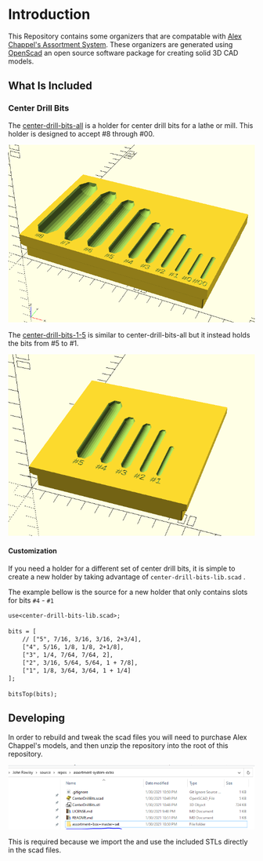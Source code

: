 # Introduction

This Repository contains some organizers that are compatable with [Alex Chappel's Assortment System](https://www.alch.shop/shop/p/assortment-system-master-set). These organizers are generated using [OpenScad](https://www.openscad.org/) an open source software package for creating solid 3D CAD models.

## What Is Included

### Center Drill Bits

The [center-drill-bits-all](./center-drill-bits-all.stl) is a holder for center drill bits for a lathe or mill. This holder is designed to accept #8 through #00.

![](docs/center-drill-bits-all-preview.png)

The [center-drill-bits-1-5](./center-drill-bits-1-5.stl) is similar to center-drill-bits-all but it instead holds the bits from #5 to #1.

![](docs/center-drill-bits-1-5-preview.png)

#### Customization

If you need a holder for a different set of center drill bits, it is simple to create a new holder by taking advantage of `center-drill-bits-lib.scad` .

The example bellow is the source for a new holder that only contains slots for bits `#4` - `#1`

```scad
use<center-drill-bits-lib.scad>;

bits = [
    // ["5", 7/16, 3/16, 3/16, 2+3/4],
    ["4", 5/16, 1/8, 1/8, 2+1/8],
    ["3", 1/4, 7/64, 7/64, 2],
    ["2", 3/16, 5/64, 5/64, 1 + 7/8],
    ["1", 1/8, 3/64, 3/64, 1 + 1/4]
];

bitsTop(bits);
```

## Developing

In order to rebuild and tweak the scad files you will need to purchase Alex Chappel's models, and then unzip the repository into the root of this repository.

![](docs/assortment-box-master-set-image.png)

This is required because we import the and use the included STLs directly in the scad files.